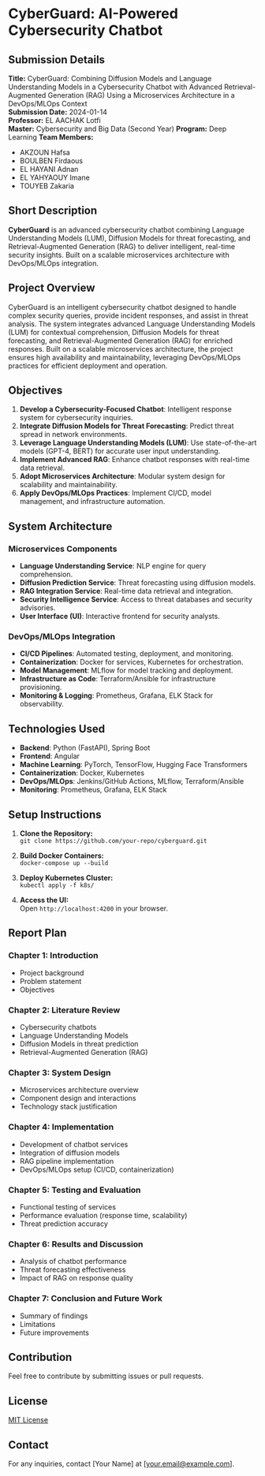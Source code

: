 # CyberGuard: AI-Powered Cybersecurity Chatbot

## Submission Details
**Title:** CyberGuard: Combining Diffusion Models and Language Understanding Models in a Cybersecurity Chatbot with Advanced Retrieval-Augmented Generation (RAG) Using a Microservices Architecture in a DevOps/MLOps Context  
**Submission Date:** 2024-01-14  
**Professor:** EL AACHAK Lotfi   
**Master:** Cybersecurity and Big Data (Second Year) 
**Program:** Deep Learning
**Team Members:**  
- AKZOUN Hafsa  
- BOULBEN Firdaous  
- EL HAYANI Adnan  
- EL YAHYAOUY Imane  
- TOUYEB Zakaria   

## Short Description
**CyberGuard** is an advanced cybersecurity chatbot combining Language Understanding Models (LUM), Diffusion Models for threat forecasting, and Retrieval-Augmented Generation (RAG) to deliver intelligent, real-time security insights. Built on a scalable microservices architecture with DevOps/MLOps integration.

## Project Overview
CyberGuard is an intelligent cybersecurity chatbot designed to handle complex security queries, provide incident responses, and assist in threat analysis. The system integrates advanced Language Understanding Models (LUM) for contextual comprehension, Diffusion Models for threat forecasting, and Retrieval-Augmented Generation (RAG) for enriched responses. Built on a scalable microservices architecture, the project ensures high availability and maintainability, leveraging DevOps/MLOps practices for efficient deployment and operation.

## Objectives
1. **Develop a Cybersecurity-Focused Chatbot**: Intelligent response system for cybersecurity inquiries.
2. **Integrate Diffusion Models for Threat Forecasting**: Predict threat spread in network environments.
3. **Leverage Language Understanding Models (LUM)**: Use state-of-the-art models (GPT-4, BERT) for accurate user input understanding.
4. **Implement Advanced RAG**: Enhance chatbot responses with real-time data retrieval.
5. **Adopt Microservices Architecture**: Modular system design for scalability and maintainability.
6. **Apply DevOps/MLOps Practices**: Implement CI/CD, model management, and infrastructure automation.

## System Architecture

### Microservices Components
- **Language Understanding Service**: NLP engine for query comprehension.
- **Diffusion Prediction Service**: Threat forecasting using diffusion models.
- **RAG Integration Service**: Real-time data retrieval and integration.
- **Security Intelligence Service**: Access to threat databases and security advisories.
- **User Interface (UI)**: Interactive frontend for security analysts.

### DevOps/MLOps Integration
- **CI/CD Pipelines**: Automated testing, deployment, and monitoring.
- **Containerization**: Docker for services, Kubernetes for orchestration.
- **Model Management**: MLflow for model tracking and deployment.
- **Infrastructure as Code**: Terraform/Ansible for infrastructure provisioning.
- **Monitoring & Logging**: Prometheus, Grafana, ELK Stack for observability.

## Technologies Used
- **Backend**: Python (FastAPI), Spring Boot
- **Frontend**: Angular
- **Machine Learning**: PyTorch, TensorFlow, Hugging Face Transformers
- **Containerization**: Docker, Kubernetes
- **DevOps/MLOps**: Jenkins/GitHub Actions, MLflow, Terraform/Ansible
- **Monitoring**: Prometheus, Grafana, ELK Stack

## Setup Instructions
1. **Clone the Repository:**  
   `git clone https://github.com/your-repo/cyberguard.git`

2. **Build Docker Containers:**  
   `docker-compose up --build`

3. **Deploy Kubernetes Cluster:**  
   `kubectl apply -f k8s/`

4. **Access the UI:**  
   Open `http://localhost:4200` in your browser.

## Report Plan

### **Chapter 1: Introduction**
- Project background
- Problem statement
- Objectives

### **Chapter 2: Literature Review**
- Cybersecurity chatbots
- Language Understanding Models
- Diffusion Models in threat prediction
- Retrieval-Augmented Generation (RAG)

### **Chapter 3: System Design**
- Microservices architecture overview
- Component design and interactions
- Technology stack justification

### **Chapter 4: Implementation**
- Development of chatbot services
- Integration of diffusion models
- RAG pipeline implementation
- DevOps/MLOps setup (CI/CD, containerization)

### **Chapter 5: Testing and Evaluation**
- Functional testing of services
- Performance evaluation (response time, scalability)
- Threat prediction accuracy

### **Chapter 6: Results and Discussion**
- Analysis of chatbot performance
- Threat forecasting effectiveness
- Impact of RAG on response quality

### **Chapter 7: Conclusion and Future Work**
- Summary of findings
- Limitations
- Future improvements

## Contribution
Feel free to contribute by submitting issues or pull requests.

## License
[MIT License](LICENSE)

## Contact
For any inquiries, contact [Your Name] at [your.email@example.com].

